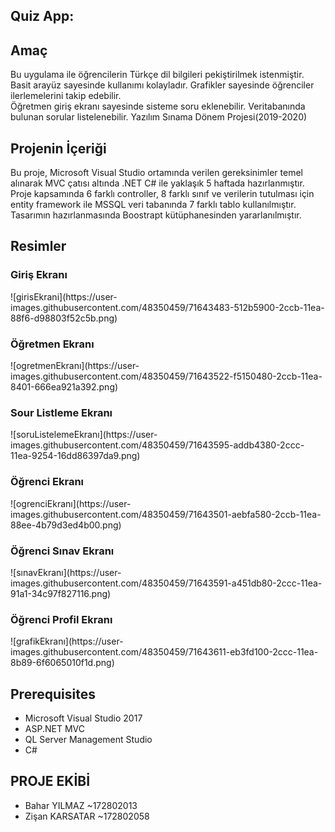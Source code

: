 <h2><b>Quiz App</b>:<br></h2>

## Amaç
Bu uygulama ile öğrencilerin Türkçe dil bilgileri pekiştirilmek istenmiştir. Basit arayüz sayesinde kullanımı kolayladır. Grafikler sayesinde öğrenciler ilerlemelerini takip edebilir.  </br>
Öğretmen giriş ekranı sayesinde sisteme soru eklenebilir. Veritabanında bulunan sorular listelenebilir.
Yazılım Sınama Dönem Projesi(2019-2020)

## Projenin İçeriği
   Bu proje, Microsoft Visual Studio ortamında verilen gereksinimler temel alınarak MVC çatısı altında .NET C# ile yaklaşık 5 haftada      hazırlanmıştır. Proje kapsamında 6 farklı controller, 8 farklı sınıf ve verilerin tutulması için entity framework ile MSSQL veri tabanında 7 farklı tablo kullanılmıştır. Tasarımın hazırlanmasında Boostrapt kütüphanesinden yararlanılmıştır.   

## Resimler
<h3>Giriş Ekranı</h3>
![girisEkrani](https://user-images.githubusercontent.com/48350459/71643483-512b5900-2ccb-11ea-88f6-d98803f52c5b.png)

<h3>Öğretmen Ekranı</h3>
![ogretmenEkranı](https://user-images.githubusercontent.com/48350459/71643522-f5150480-2ccb-11ea-8401-666ea921a392.png)

<h3>Sour Listleme Ekranı</h3>
![soruListelemeEkranı](https://user-images.githubusercontent.com/48350459/71643595-addb4380-2ccc-11ea-9254-16dd86397da9.png)

<h3>Öğrenci Ekranı</h3>
![ogrenciEkranı](https://user-images.githubusercontent.com/48350459/71643501-aebfa580-2ccb-11ea-88ee-4b79d3ed4b00.png)

<h3>Öğrenci Sınav Ekranı</h3>
![sınavEkranı](https://user-images.githubusercontent.com/48350459/71643591-a451db80-2ccc-11ea-91a1-34c97f827116.png)

<h3>Öğrenci Profil Ekranı</h3>
![grafikEkranı](https://user-images.githubusercontent.com/48350459/71643611-eb3fd100-2ccc-11ea-8b89-6f6065010f1d.png)
  
## Prerequisites
* Microsoft Visual Studio 2017
* ASP.NET MVC
* QL Server Management Studio
* C#

   
## PROJE EKİBİ 
- Bahar YILMAZ ~172802013
- Zişan KARSATAR ~172802058

